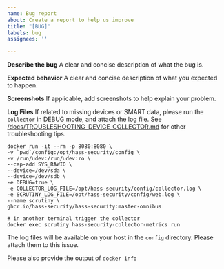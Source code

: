 ```yaml
---
name: Bug report
about: Create a report to help us improve
title: "[BUG]"
labels: bug
assignees: ''

---
```


**Describe the bug**
A clear and concise description of what the bug is.

**Expected behavior**
A clear and concise description of what you expected to happen.

**Screenshots**
If applicable, add screenshots to help explain your problem.

**Log Files**
If related to missing devices or SMART data, please run the `collector` in DEBUG mode, and attach the log file.
See [/docs/TROUBLESHOOTING_DEVICE_COLLECTOR.md](docs/TROUBLESHOOTING_DEVICE_COLLECTOR.md) for other troubleshooting tips. 

```
docker run -it --rm -p 8080:8080 \
-v `pwd`/config:/opt/hass-security/config \
-v /run/udev:/run/udev:ro \
--cap-add SYS_RAWIO \
--device=/dev/sda \
--device=/dev/sdb \
-e DEBUG=true \
-e COLLECTOR_LOG_FILE=/opt/hass-security/config/collector.log \
-e SCRUTINY_LOG_FILE=/opt/hass-security/config/web.log \
--name scrutiny \
ghcr.io/hass-security/hass-security:master-omnibus

# in another terminal trigger the collector
docker exec scrutiny hass-security-collector-metrics run
```

The log files will be available on your host in the `config` directory. Please attach them to this issue. 

Please also provide the output of `docker info`